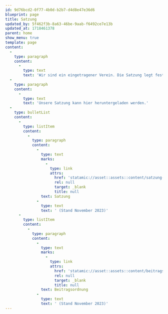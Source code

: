 ```yaml
---
id: 9d76bcd2-0f77-4b0d-b2b7-d4d8e47e36d6
blueprint: page
title: Satzung
updated_by: 5f462f3b-8a63-46be-9aab-f6492ce7e13b
updated_at: 1718461378
parent: home
show_menu: true
template: page
content:
  -
    type: paragraph
    content:
      -
        type: text
        text: 'Wir sind ein eingetragener Verein. Die Satzung legt fest, welche Ziele wir verfolgen und wie wir unseren Verein organisieren. '
  -
    type: paragraph
    content:
      -
        type: text
        text: 'Unsere Satzung kann hier heruntergeladen werden.'
  -
    type: bulletList
    content:
      -
        type: listItem
        content:
          -
            type: paragraph
            content:
              -
                type: text
                marks:
                  -
                    type: link
                    attrs:
                      href: 'statamic://asset::assets::content/satzung-kluterraum-november-2023.pdf'
                      rel: null
                      target: _blank
                      title: null
                text: Satzung
              -
                type: text
                text: ' (Stand November 2023)'
      -
        type: listItem
        content:
          -
            type: paragraph
            content:
              -
                type: text
                marks:
                  -
                    type: link
                    attrs:
                      href: 'statamic://asset::assets::content/beitragsordnung-kluterraum-november-2023.pdf'
                      rel: null
                      target: _blank
                      title: null
                text: Beitragsordnung
              -
                type: text
                text: ' (Stand November 2023)'
---
```

